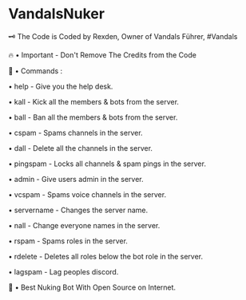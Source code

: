 # VandalsNuker

🗝️ The Code is Coded by Rexden, Owner of Vandals Führer, #Vandals

🔥 • Important - Don't Remove The Credits from the Code

🔗 • Commands :

• help - Give you the help desk.

• kall - Kick all the members & bots from the server.

• ball - Ban all the members & bots from the server.

• cspam - Spams channels in the server.

• dall - Delete all the channels in the server.

• pingspam - Locks all channels & spam pings in the server.

• admin - Give users admin in the server.

• vcspam - Spams voice channels in the server.

• servername - Changes the server name.

• nall - Change everyone names in the server.

• rspam - Spams roles in the server.

• rdelete - Deletes all roles below the bot role in the server.

• lagspam - Lag peoples discord.

🖤 • Best Nuking Bot With Open Source on Internet.
